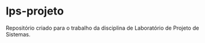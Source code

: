 # lps-projeto
Repositório criado para o trabalho da disciplina de Laboratório de Projeto de Sistemas. 
